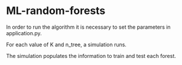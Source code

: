 # ML-random-forests

In order to run the algorithm it is necessary to set the parameters in application.py.

For each value of K and n_tree, a simulation runs.

The simulation populates the information to train and test each forest.